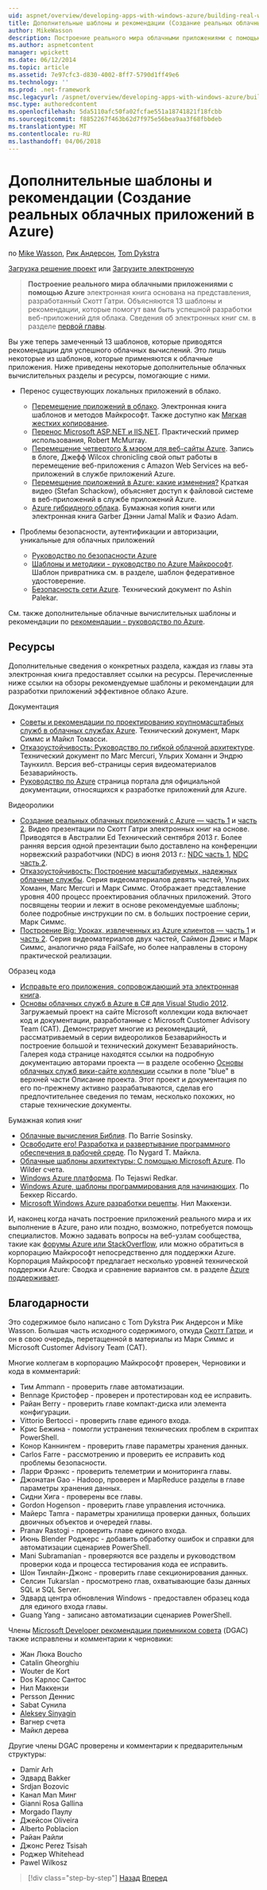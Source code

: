 ```yaml
---
uid: aspnet/overview/developing-apps-with-windows-azure/building-real-world-cloud-apps-with-windows-azure/more-patterns-and-guidance
title: Дополнительные шаблоны и рекомендации (Создание реальных облачных приложений в Azure) | Документы Microsoft
author: MikeWasson
description: Построение реального мира облачными приложениями с помощью Azure электронная книга основан на разработанный Скотт Гатри презентации. Объясняет, 13 шаблоны и рекомендации, которые он может...
ms.author: aspnetcontent
manager: wpickett
ms.date: 06/12/2014
ms.topic: article
ms.assetid: 7e97cfc3-d830-4002-8ff7-5790d1ff49e6
ms.technology: ''
ms.prod: .net-framework
msc.legacyurl: /aspnet/overview/developing-apps-with-windows-azure/building-real-world-cloud-apps-with-windows-azure/more-patterns-and-guidance
msc.type: authoredcontent
ms.openlocfilehash: 5da5110afc50fa02fcfae551a18741821f18fcbb
ms.sourcegitcommit: f8852267f463b62d7f975e56bea9aa3f68fbbdeb
ms.translationtype: MT
ms.contentlocale: ru-RU
ms.lasthandoff: 04/06/2018
---
```

<a name="more-patterns-and-guidance-building-real-world-cloud-apps-with-azure"></a>Дополнительные шаблоны и рекомендации (Создание реальных облачных приложений в Azure)
====================
по [Mike Wasson](https://github.com/MikeWasson), [Рик Андерсон](https://github.com/Rick-Anderson), [Tom Dykstra](https://github.com/tdykstra)

[Загрузка решение проект](http://code.msdn.microsoft.com/Fix-It-app-for-Building-cdd80df4) или [Загрузите электронную](http://blogs.msdn.com/b/microsoft_press/archive/2014/07/23/free-ebook-building-cloud-apps-with-microsoft-azure.aspx)

> **Построение реального мира облачными приложениями с помощью Azure** электронная книга основана на представления, разработанный Скотт Гатри. Объясняются 13 шаблоны и рекомендации, которые помогут вам быть успешной разработки веб-приложений для облака. Сведения об электронных книг см. в разделе [первой главы](introduction.md).


Вы уже теперь замеченный 13 шаблонов, которые приводятся рекомендации для успешного облачных вычислений. Это лишь некоторые из шаблонов, которые применяются к облачные приложения. Ниже приведены некоторые дополнительные облачных вычислительных разделы и ресурсы, помогающие с ними.

- Перенос существующих локальных приложений в облако. 

    - [Перемещение приложений в облако](https://msdn.microsoft.com/library/ff728592.aspx). Электронная книга шаблонов и методов Майкрософт. Также доступно как [Мягкая жестких копирование](https://www.amazon.com/dp/1621140202).
    - [Перенос Microsoft ASP.NET и IIS.NET](https://go.microsoft.com/fwlink/?LinkId=400656). Практический пример использования, Robert McMurray.
    - [Перемещение четвертого &amp; мэром для веб-сайты Azure](http://www.jeff.wilcox.name/2013/04/4thandmayor-azure-websites/). Запись в блоге, Джефф Wilcox chronicling свой опыт работы в перемещение веб-приложения с Amazon Web Services на веб-приложений в службе приложений Azure.
    - [Перемещение приложений в Azure: какие изменения?](https://azure.microsoft.com/documentation/videos/web-sites-internals-and-the-file-system/) Краткая видео (Stefan Schackow), объясняет доступ к файловой системе в веб-приложений в службе приложений Azure.
    - [Azure гибридного облака](https://www.amazon.com/dp/B00EOP4UQW). Бумажная копия книги или электронная книга Garber Дэнни Jamal Malik и Фазио Adam.
- Проблемы безопасности, аутентификации и авторизации, уникальные для облачных приложений

    - [Руководство по безопасности Azure](https://azure.microsoft.com/blog/2014/02/10/best-practices-windows-azure-websites-waws/)
    - [Шаблоны и методики - руководство по Azure Майкрософт](https://msdn.microsoft.com/library/dn568099.aspx). Шаблон привратника см. в разделе, шаблон федеративное удостоверение.
    - [Безопасность сети Azure](https://download.microsoft.com/download/4/3/9/43902EC9-410E-4875-8800-0788BE146A3D/Windows%20Azure%20Network%20Security%20Whitepaper%20-%20FINAL.docx). Технический документ по Ashin Palekar.

См. также дополнительные облачные вычислительных шаблоны и рекомендации по [рекомендации - руководство по Azure](https://msdn.microsoft.com/library/dn568099.aspx).

<a id="resources"></a>
## <a name="resources"></a>Ресурсы

Дополнительные сведения о конкретных раздела, каждая из главы эта электронная книга предоставляет ссылки на ресурсы. Перечисленные ниже ссылки на обзоры рекомендуемые шаблоны и рекомендации для разработки приложений эффективное облако Azure.

Документация

- [Советы и рекомендации по проектированию крупномасштабных служб в облачных службах Azure](https://msdn.microsoft.com/library/windowsazure/jj717232.aspx). Технический документ, Марк Симмс и Майкл Томасси.
- [Отказоустойчивость: Руководство по гибкой облачной архитектуре](https://msdn.microsoft.com/library/windowsazure/jj853352.aspx). Технический документ по Marc Mercuri, Ульрих Хоманн и Эндрю Таунхилл. Версия веб-страницы серия видеоматериалов Безаварийность.
- [Руководство по Azure](https://azure.microsoft.com/develop/net/guidance/) страница портала для официальной документации, относящихся к разработке приложений для Azure.

Видеоролики

- [Создание реальных облачных приложений с Azure — часть 1](https://channel9.msdn.com/Events/TechEd/Australia/2013/AZR324) и [часть 2](https://channel9.msdn.com/Events/TechEd/Australia/2013/AZR325). Видео презентации по Скотт Гатри электронных книг на основе. Приводятся в Австралии Ed Технический сентября 2013 г. Более ранняя версия одной презентации было доставлено на конференции норвежский разработчики (NDC) в июня 2013 г.: [NDC часть 1](http://vimeo.com/68215538), [NDC часть 2](http://vimeo.com/68215602).
- [Отказоустойчивость: Построение масштабируемых, надежных облачные службы](https://channel9.msdn.com/Series/FailSafe). Серия видеоматериалов девять частей, Ульрих Хоманн, Marc Mercuri и Марк Симмс. Отображает представление уровня 400 процесс проектирования облачных приложений. Этого посвящены теории и лежит в основе рекомендуемые шаблоны; более подробные инструкции по см. в больших построение серии, Марк Симмс.
- [Построение Big: Уроках, извлеченных из Azure клиентов — часть 1](https://channel9.msdn.com/Events/Build/2012/3-029) и [часть 2](https://channel9.msdn.com/Events/Build/2012/3-030). Серия видеоматериалов двух частей, Саймон Дэвис и Марк Симмс, аналогично ряда FailSafe, но более направлены в сторону практической реализации.

Образец кода

- [Исправьте его приложения, сопровождающий эта электронная книга](https://code.msdn.microsoft.com/Fix-It-app-for-Building-cdd80df4?cdn_id=2013-12-03-002).
- [Основы облачных служб в Azure в C# для Visual Studio 2012](http://aka.ms/csf). Загружаемый проект на сайте Microsoft коллекции кода включает код и документации, разработанные с Microsoft Customer Advisory Team (CAT). Демонстрирует многие из рекомендаций, рассматриваемый в серии видеороликов Безаварийность и построение большой и технический документ Безаварийность. Галерея кода странице находятся ссылки на подробную документацию авторами проекта — в разделе особенно [Основы облачных служб вики-сайте коллекции](https://social.technet.microsoft.com/wiki/contents/articles/17987.cloud-service-fundamentals.aspx) ссылки в поле "blue" в верхней части Описание проекта. Этот проект и документация по его по-прежнему активно разрабатываются, сделав его предпочтительнее сведения по темам, несколько похожих, но старые технические документы.

Бумажная копия книг

- [Облачные вычисления Библия](https://www.amazon.com/dp/0470903562). По Barrie Sosinsky.
- [Освободите его! Разработка и развертывание программного обеспечения в рабочей среде](https://www.amazon.com/Release-It-Production-Ready-Pragmatic-Programmers/dp/0978739213). По Nygard T. Майкла.
- [Облачные шаблоны архитектуры: С помощью Microsoft Azure](http://shop.oreilly.com/product/0636920023777.do). По Wilder счета.
- [Windows Azure платформа](https://www.amazon.com/dp/1430235632). По Tejaswi Redkar.
- [Windows Azure, шаблоны программирования для начинающих](https://www.amazon.com/dp/1849685606). По Беккер Riccardo.
- [Microsoft Windows Azure разработки рецепты](https://www.amazon.com/dp/1849682224). Нил Маккензи.

И, наконец когда начать построение приложений реального мира и их выполнение в Azure, рано или поздно, возможно, потребуется помощь специалистов. Можно задавать вопросы на веб-узлам сообщества, такие как [форумы Azure или StackOverflow](https://azure.microsoft.com/support/forums/), или можно обратиться в корпорацию Майкрософт непосредственно для поддержки Azure. Корпорация Майкрософт предлагает несколько уровней технической поддержки Azure: Сводка и сравнение вариантов см. в разделе [Azure поддерживает](https://azure.microsoft.com/support/plans/).

<a id="acknowledgments"></a>
## <a name="acknowledgments"></a>Благодарности

Это содержимое было написано с Tom Dykstra Рик Андерсон и Mike Wasson. Большая часть исходного содержимого, откуда [Скотт Гатри](https://weblogs.asp.net/scottgu/), и он в свою очередь, перетащенной в материалы из Марк Симмс и Microsoft Customer Advisory Team (CAT).

Многие коллегам в корпорацию Майкрософт проверен, Черновики и кода в комментарий:

- Тим Ammann - проверить главе автоматизации.
- Bennage Кристофер - проверен и протестирован код ее исправить.
- Райан Berry - проверить главе компакт-диска или элемента конфигурации.
- Vittorio Bertocci - проверить главе единого входа.
- Крис Бежина - помогли устранения технических проблем в скриптах PowerShell.
- Конор Каннингем - проверить главе параметры хранения данных.
- Carlos Farre - рассмотрению и проверить ее исправить код проблемы безопасности.
- Ларри Фрэнкс - проверить телеметрии и мониторинга главы.
- Джонатан Gao - Hadoop, проверен и MapReduce разделы в главе параметры хранения данных.
- Сидни Хига - проверены все главы.
- Gordon Hogenson - проверить главе управления источника.
- Майерс Tamra - параметры хранилища проверки данных, больших двоичных объектов и очередей главы.
- Pranav Rastogi - проверить главе единого входа.
- Июнь Blender Роджерс - добавить обработку ошибок и справки для автоматизации сценариев PowerShell.
- Mani Subramanian - проверяются все разделы и руководством проверки кода и процесса тестирования кода ее исправить.
- Шон Тинлайн-Джонс - проверить главе секционирования данных.
- Селсин Tukarslan - просмотрено глав, охватывающие базы данных SQL и SQL Server.
- Эдвард центра обновления Windows - предоставлен образец кода для единого входа главы.
- Guang Yang - записано автоматизации сценариев PowerShell.

Члены [Microsoft Developer рекомендации приемником совета](http://aka.ms/DGAC) (DGAC) также исправлены и комментарии к черновики:

- Жан Люка Boucho
- Catalin Gheorghiu
- Wouter de Kort
- Dos Карлос Сантос
- Нил Маккензи
- Persson Деннис
- Sabat Сунила
- [Aleksey Sinyagin](http://www.linkedin.com/in/sinyagin)
- Вагнер счета
- Майкл дерева

Другие члены DGAC проверены и комментарии к предварительным структуры:

- Damir Arh
- Эдвард Bakker
- Srdjan Bozovic
- Канал Man Минг
- Gianni Rosa Gallina
- Morgado Паулу
- Джейсон Oliveira
- Alberto Poblacion
- Райан Райли
- Джонс Perez Tsisah
- Роджер Whitehead
- Pawel Wilkosz

> [!div class="step-by-step"]
> [Назад](queue-centric-work-pattern.md)
> [Вперед](the-fix-it-sample-application.md)
